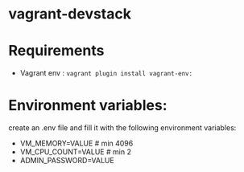 # vagrant-devstack

# Requirements 
 - Vagrant env : `vagrant plugin install vagrant-env:`

# Environment variables:
create an .env file and fill it with the following environment variables:

 - VM_MEMORY=VALUE # min 4096
 - VM_CPU_COUNT=VALUE # min 2
 - ADMIN_PASSWORD=VALUE
